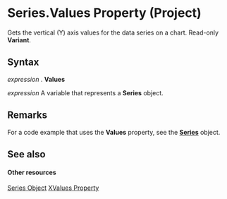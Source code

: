 
# Series.Values Property (Project)
Gets the vertical (Y) axis values for the data series on a chart. Read-only  **Variant**.

## Syntax

 _expression_ . **Values**

 _expression_ A variable that represents a **Series** object.


## Remarks

For a code example that uses the  **Values** property, see the **[Series](38a834ec-4076-82ef-a6bd-55a1ee2624bd.md)** object.


## See also


#### Other resources


[Series Object](38a834ec-4076-82ef-a6bd-55a1ee2624bd.md)
[XValues Property](2d35482c-0e90-ec98-219c-bb0911921ee6.md)
